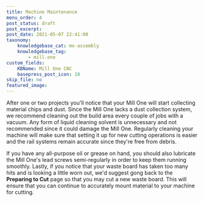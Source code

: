 ```yaml
---
title: Machine Maintenance
menu_order: 4
post_status: draft
post_excerpt: 
post_date: 2021-05-07 22:41:00
taxonomy:
    knowledgebase_cat: mo-assembly
    knowledgebase_tag:
        - mill-one
custom_fields:
    KBName: Mill One CNC
    basepress_post_icon: 10
skip_file: no
featured_image: 
---
```

<div id="dslc-module-2e324632a0c" class="dslc-module-front dslc-module-DSLC_Text_Simple dslc-in-viewport-check dslc-in-viewport-anim-none dslc-col dslc-12-col dslc-last-col dslc-module-handle-like-regular dslc-in-viewport" data-module-id="2e324632a0c" data-module="DSLC_Text_Simple" data-dslc-module-size="12" data-dslc-anim="none" data-dslc-anim-delay="" data-dslc-anim-duration="650" data-dslc-anim-easing="ease" data-dslc-preset="manual-text">
<div class="dslc-text-module-content">

After one or two projects you'll notice that your Mill One will start collecting material chips and dust. Since the Mill One lacks a dust collection system, we recommend cleaning out the build area every couple of jobs with a vacuum. Any form of liquid cleaning solvent is unnecessary and not recommended since it could damage the Mill One. Regularly cleaning your machine will make sure that setting it up for new cutting operations is easier and the rail systems remain accurate since they're free from debris.

If you have any all-purpose oil or grease on hand, you should also lubricate the Mill One's lead screws semi-regularly in order to keep them running smoothly. Lastly, if you notice that your waste board has taken too many hits and is looking a little worn out, we'd suggest gong back to the <strong>Preparing to Cut</strong> page so that you may cut a new waste board. This will ensure that you can continue to accurately mount material to your machine for cutting.

</div>
</div>